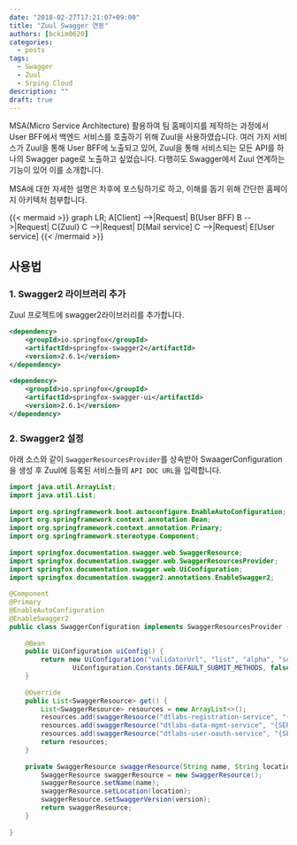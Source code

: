 ```yaml
---
date: "2018-02-27T17:21:07+09:00"
title: "Zuul Swagger 연동"
authors: [bckim0620]
categories:
  - posts
tags:
  - Swagger
  - Zuul
  - Srping Cloud
description: ""
draft: true
---
```


MSA(Micro Service Architecture) 활용하여 팀 홈페이지를 제작하는 과정에서 User BFF에서 백엔드 서비스를 호출하기 위해 Zuul을 사용하였습니다.
여러 가지 서비스가 Zuul을 통해 User BFF에 노출되고 있어, Zuul을 통해 서비스되는 모든 API를 하나의 Swagger page로 노출하고 싶었습니다.
다행히도 Swagger에서 Zuul 연계하는 기능이 있어 이를 소개합니다.

MSA에 대한 자세한 설명은 차후에 포스팅하기로 하고, 이해를 돕기 위해 간단한 홈페이지 아키텍처 첨부합니다.

{{< mermaid >}}
graph LR;
    A[Client] -->|Request| B(User BFF)
    B -->|Request| C{Zuul}
    C -->|Request| D[Mail service]
    C -->|Request| E[User service]
{{< /mermaid >}}

## 사용법

### 1. Swagger2 라이브러리 추가
Zuul 프로젝트에 swagger2라이브러리를 추가합니다.

```pom.xml
<dependency>
    <groupId>io.springfox</groupId>
    <artifactId>springfox-swagger2</artifactId>
    <version>2.6.1</version>
</dependency>
 
<dependency>
    <groupId>io.springfox</groupId>
    <artifactId>springfox-swagger-ui</artifactId>
    <version>2.6.1</version>
</dependency>
```

### 2. Swagger2 설정
아래 소스와 같이 `SwaggerResourcesProvider`를 상속받아 SwaagerConfiguration을 생성 후 Zuul에 등록된 서비스들의 `API DOC URL`을 입력합니다.

```java
import java.util.ArrayList;
import java.util.List;
 
import org.springframework.boot.autoconfigure.EnableAutoConfiguration;
import org.springframework.context.annotation.Bean;
import org.springframework.context.annotation.Primary;
import org.springframework.stereotype.Component;
 
import springfox.documentation.swagger.web.SwaggerResource;
import springfox.documentation.swagger.web.SwaggerResourcesProvider;
import springfox.documentation.swagger.web.UiConfiguration;
import springfox.documentation.swagger2.annotations.EnableSwagger2;
 
@Component
@Primary
@EnableAutoConfiguration
@EnableSwagger2
public class SwaggerConfiguration implements SwaggerResourcesProvider {
 
    @Bean
    public UiConfiguration uiConfig() {
        return new UiConfiguration("validatorUrl", "list", "alpha", "schema",
                UiConfiguration.Constants.DEFAULT_SUBMIT_METHODS, false, true, 60000L);
    }
 
    @Override
    public List<SwaggerResource> get() {
        List<SwaggerResource> resources = new ArrayList<>();
        resources.add(swaggerResource("dtlabs-registration-service", "{SERVICE_API_DOC_URL}", "2.0"));
        resources.add(swaggerResource("dtlabs-data-mgmt-service", "{SERVICE_API_DOC_URL}", "2.0"));
        resources.add(swaggerResource("dtlabs-user-oauth-service", "{SERVICE_API_DOC_URL}", "2.0"));
        return resources;
    }
     
    private SwaggerResource swaggerResource(String name, String location, String version) {
        SwaggerResource swaggerResource = new SwaggerResource();
        swaggerResource.setName(name);
        swaggerResource.setLocation(location);
        swaggerResource.setSwaggerVersion(version);
        return swaggerResource;
    }
     
}
```
